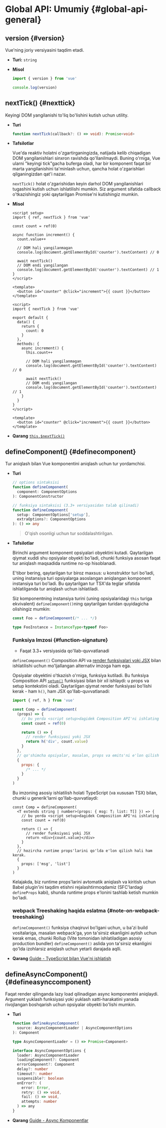 # Global API: Umumiy {#global-api-general}

## version {#version}

Vue'ning joriy versiyasini taqdim etadi.

- **Turi:** `string`

- **Misol**

  ```js
  import { version } from 'vue'

  console.log(version)
  ```

## nextTick() {#nexttick}

Keyingi DOM yangilanishi to'liq bo'lishini kutish uchun utility.

- **Turi**

  ```ts
  function nextTick(callback?: () => void): Promise<void>
  ```

- **Tafsilotlar**

  Vue'da reaktiv holatni o'zgartirganingizda, natijada kelib chiqadigan DOM yangilanishlari sinxron ravishda qo'llanilmaydi. Buning o'rniga, Vue ularni "keyingi tick"gacha buferga oladi, har bir komponent faqat bir marta yangilanishini ta'minlash uchun, qancha holat o'zgarishlari qilganingizdan qat'i nazar.

  `nextTick()` holat o'zgarishidan keyin darhol DOM yangilanishlari tugashini kutish uchun ishlatilishi mumkin. Siz argument sifatida callback o'tkazishingiz yoki qaytarilgan Promise'ni kutishingiz mumkin.

- **Misol**

  <div class="composition-api">

  ```vue
  <script setup>
  import { ref, nextTick } from 'vue'

  const count = ref(0)

  async function increment() {
    count.value++

    // DOM hali yangilanmagan
    console.log(document.getElementById('counter').textContent) // 0

    await nextTick()
    // DOM endi yangilangan
    console.log(document.getElementById('counter').textContent) // 1
  }
  </script>

  <template>
    <button id="counter" @click="increment">{{ count }}</button>
  </template>
  ```

  </div>
  <div class="options-api">

  ```vue
  <script>
  import { nextTick } from 'vue'

  export default {
    data() {
      return {
        count: 0
      }
    },
    methods: {
      async increment() {
        this.count++

        // DOM hali yangilanmagan
        console.log(document.getElementById('counter').textContent) // 0

        await nextTick()
        // DOM endi yangilangan
        console.log(document.getElementById('counter').textContent) // 1
      }
    }
  }
  </script>

  <template>
    <button id="counter" @click="increment">{{ count }}</button>
  </template>
  ```

  </div>

- **Qarang** [`this.$nextTick()`](/api/component-instance#nexttick)

## defineComponent() {#definecomponent}

Tur aniqlash bilan Vue komponentini aniqlash uchun tur yordamchisi.

- **Turi**

  ```ts
  // options sintaksisi
  function defineComponent(
    component: ComponentOptions
  ): ComponentConstructor

  // funksiya sintaksisi (3.3+ versiyasidan talab qilinadi)
  function defineComponent(
    setup: ComponentOptions['setup'],
    extraOptions?: ComponentOptions
  ): () => any
  ```

  > O'qish osonligi uchun tur soddalashtirilgan.

- **Tafsilotlar**

  Birinchi argument komponent opsiyalari obyektini kutadi. Qaytarilgan qiymat xuddi shu opsiyalar obyekti bo'ladi, chunki funksiya asosan faqat tur aniqlash maqsadida runtime no-op hisoblanadi.

  E'tibor bering, qaytarilgan tur biroz maxsus: u konstruktor turi bo'ladi, uning instansiya turi opsiyalarga asoslangan aniqlangan komponent instansiya turi bo'ladi. Bu qaytarilgan tur TSX'da teglar sifatida ishlatilganda tur aniqlash uchun ishlatiladi.

  Siz komponentning instansiya turini (uning opsiyalaridagi `this` turiga ekvivalent) `defineComponent()`ning qaytarilgan turidan quyidagicha olishingiz mumkin:

  ```ts
  const Foo = defineComponent(/* ... */)

  type FooInstance = InstanceType<typeof Foo>
  ```

  ### Funksiya Imzosi {#function-signature}

  - Faqat 3.3+ versiyasida qo'llab-quvvatlanadi

  `defineComponent()` Composition API va [render funksiyalari yoki JSX](/guide/extras/render-function.html) bilan ishlatilishi uchun mo'ljallangan alternativ imzoga ham ega.

  Opsiyalar obyektini o'tkazish o'rniga, funksiya kutiladi. Bu funksiya Composition API [`setup()`](/api/composition-api-setup.html#composition-api-setup) funksiyasi bilan bir xil ishlaydi: u props va setup kontekstini oladi. Qaytarilgan qiymat render funksiyasi bo'lishi kerak - ham `h()`, ham JSX qo'llab-quvvatlanadi:

  ```js
  import { ref, h } from 'vue'

  const Comp = defineComponent(
    (props) => {
      // bu yerda <script setup>dagidek Composition API'ni ishlating
      const count = ref(0)

      return () => {
        // render funksiyasi yoki JSX
        return h('div', count.value)
      }
    },
    // qo'shimcha opsiyalar, masalan, props va emits'ni e'lon qilish
    {
      props: {
        /* ... */
      }
    }
  )
  ```

  Bu imzoning asosiy ishlatilish holati TypeScript (va xususan TSX) bilan, chunki u generik'larni qo'llab-quvvatlaydi:

  ```tsx
  const Comp = defineComponent(
    <T extends string | number>(props: { msg: T; list: T[] }) => {
      // bu yerda <script setup>dagidek Composition API'ni ishlating
      const count = ref(0)

      return () => {
        // render funksiyasi yoki JSX
        return <div>{count.value}</div>
      }
    },
    // hozircha runtime props'larini qo'lda e'lon qilish hali ham kerak.
    {
      props: ['msg', 'list']
    }
  )
  ```

  Kelajakda, biz runtime props'larini avtomatik aniqlash va kiritish uchun Babel plugin'ini taqdim etishni rejalashtirmoqdamiz (SFC'lardagi `defineProps` kabi), shunda runtime props e'lonini tashlab ketish mumkin bo'ladi.

  ### webpack Treeshaking haqida eslatma {#note-on-webpack-treeshaking}

  `defineComponent()` funksiya chaqiruvi bo'lgani uchun, u ba'zi build vositalariga, masalan webpack'ga, yon ta'sirsiz ekanligini aytish uchun kerak emas, chunki Rollup (Vite tomonidan ishlatiladigan asosiy production bundler) `defineComponent()` aslida yon ta'sirsiz ekanligini qo'lda izohlarsiz aniqlash uchun yetarli darajada aqlli.

- **Qarang** [Guide - TypeScript bilan Vue'ni ishlatish](/guide/typescript/overview#general-usage-notes)

## defineAsyncComponent() {#defineasynccomponent}

Faqat render qilinganda lazy load qilinadigan async komponentni aniqlaydi. Argument yuklash funksiyasi yoki yuklash xatti-harakatini yanada rivojlangan boshqarish uchun opsiyalar obyekti bo'lishi mumkin.

- **Turi**

  ```ts
  function defineAsyncComponent(
    source: AsyncComponentLoader | AsyncComponentOptions
  ): Component

  type AsyncComponentLoader = () => Promise<Component>

  interface AsyncComponentOptions {
    loader: AsyncComponentLoader
    loadingComponent?: Component
    errorComponent?: Component
    delay?: number
    timeout?: number
    suspensible?: boolean
    onError?: (
      error: Error,
      retry: () => void,
      fail: () => void,
      attempts: number
    ) => any
  }
  ```

- **Qarang** [Guide - Async Komponentlar](/guide/components/async)
